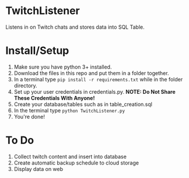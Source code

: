 # TwitchListener
Listens in on Twitch chats and stores data into SQL Table. 

# Install/Setup

1. Make sure you have python 3+ installed.
2. Download the files in this repo and put them in a folder together.
3. In a terminal type ``pip install -r requirements.txt`` while in the folder directory.
4. Set up your user credentials in credentials.py. **NOTE: Do Not Share These Credentials With Anyone!**
5. Create your database/tables such as in table_creation.sql
6. In the terminal type `python TwitchListener.py`
7. You're done!

# To Do

1. Collect twitch content and insert into database
2. Create automatic backup schedule to cloud storage
3. Display data on web
